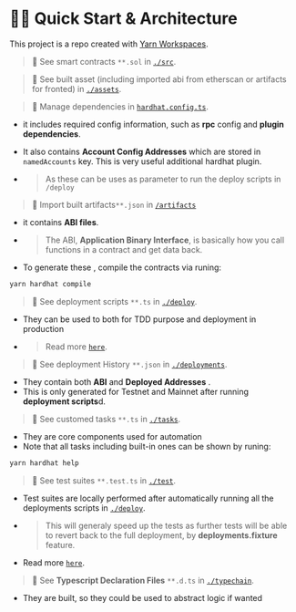 # 🏄‍♂️ Quick Start & Architecture

This project is a repo created with [Yarn Workspaces](https://classic.yarnpkg.com/en/docs/workspaces/).

> 🔏 See smart contracts `**.sol` in [`./src`](../src/).

> 🔏 See built asset (including imported abi from etherscan or artifacts for fronted) in [`./assets`](../assets/).

> 🔏 Manage dependencies in [`hardhat.config.ts`](../hardhat.config.ts).

- it includes required config information, such as **rpc** config and **plugin dependencies**.
- It also contains **Account Config Addresses** which are stored in `namedAccounts` key. This is very useful additional hardhat plugin.

- > As these can be uses as parameter to run the deploy scripts in `/deploy`

> 🔏 Import built artifacts`**.json` in [`/artifacts`](../artifacts/)

- it contains **ABI files**.
- > The ABI, **Application Binary Interface**, is basically how you call functions in a contract and get data back.
- To generate these , compile the contracts via runing:
  >

```bash
yarn hardhat compile
```

> 🔏 See deployment scripts `**.ts` in [`./deploy`](../deploy/).

- They can be used to both for TDD purpose and deployment in production
- > Read more [`here`](./3_DEPLOY_SCRIPT.md).

> 🔏 See deployment History `**.json` in [`./deployments`](../deployments/).

- They contain both **ABI** and **Deployed Addresses** .
- This is only generated for Testnet and Mainnet after running **deployment scripts**d.

> 🔏 See customed tasks `**.ts` in [`./tasks`](../tasks/).

- They are core components used for automation
- Note that all tasks including built-in ones can be shown by runing:
  >

```bash
yarn hardhat help
```

> 🔏 See test suites `**.test.ts` in [`./test`](../test/).

- Test suites are locally performed after automatically running all the deployments scripts in [`./deploy`](../deploy/).
- > This will generaly speed up the tests as further tests will be able to revert back to the full deployment, by **deployments.fixture** feature.

- Read more [`here`](./3_DEPLOY_SCRIPT.md).

> 🔏 See **Typescript Declaration Files** `**.d.ts` in [`./typechain`](../typechain/).

- They are built, so they could be used to abstract logic if wanted
